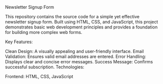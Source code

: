 Newsletter Signup Form

This repository contains the source code for a simple yet effective newsletter signup form. Built using HTML, CSS, and JavaScript, this project demonstrates basic web development principles and provides a foundation for building more complex web forms.

Key Features:

Clean Design: A visually appealing and user-friendly interface.
Email Validation: Ensures valid email addresses are entered.
Error Handling: Displays clear and concise error messages.
Success Message: Confirms successful subscription.
Technologies:

Frontend: HTML, CSS, JavaScript

